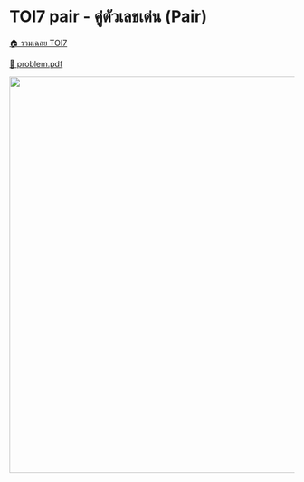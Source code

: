 <!-- @codegen_problem begin -->
# TOI7 pair - คู่ตัวเลขเด่น (Pair)

[🏠 รวมเฉลย TOI7](../)

[💎 problem.pdf](./toi7_pair.pdf)

<img width="700" src="https://github.com/krist7599555/toi/assets/19445033/80c80822-7583-4bcd-a705-dae3eacdee85" />
<!-- @codegen_problem end -->
